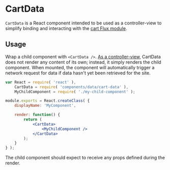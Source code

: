 CartData
========

`CartData` is a React component intended to be used as a controller-view to simplify binding and interacting with the [cart Flux module](../../../lib/cart/).

## Usage

Wrap a child component with `<CartData />`. [As a controller-view](https://facebook.github.io/flux/docs/overview.html#views-and-controller-views), CartData does not render any content of its own; instead, it simply renders the child component. When mounted, the component will automatically trigger a network request for data if data hasn't yet been retrieved for the site.

```jsx
var React = require( 'react' ),
	CartData = require( 'components/data/cart-data' ),
	MyChildComponent = require( './my-child-component' );

module.exports = React.createClass( {
	displayName: 'MyComponent',

	render: function() {
		return (
			<CartData>
				<MyChildComponent />
			</CartData>
		);
	}
} );
```

The child component should expect to receive any props defined during the render.
